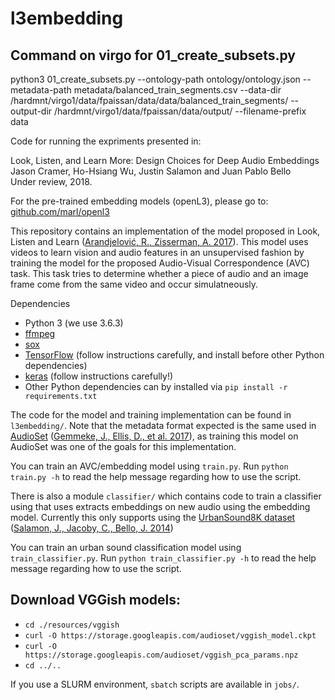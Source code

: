 # l3embedding

## Command on virgo for 01_create_subsets.py

python3 01_create_subsets.py --ontology-path ontology/ontology.json --metadata-path metadata/balanced_train_segments.csv --data-dir /hardmnt/virgo1/data/fpaissan/data/data/balanced_train_segments/ --output-dir /hardmnt/virgo1/data/fpaissan/data/output/ --filename-prefix data

Code for running the expriments presented in:

Look, Listen, and Learn More: Design Choices for Deep Audio Embeddings<br/>
Jason Cramer, Ho-Hsiang Wu, Justin Salamon and Juan Pablo Bello<br/>
Under review, 2018.

For the pre-trained embedding models (openL3), please go to: [github.com/marl/openl3](https://github.com/marl/openl3)

This repository contains an implementation of the model proposed in Look, Listen and Learn ([Arandjelović, R., Zisserman, A. 2017](https://arxiv.org/pdf/1705.08168.pdf)). This model uses videos to learn vision and audio features in an unsupervised fashion by training the model for the proposed Audio-Visual Correspondence (AVC) task. This task tries to determine whether a piece of audio and an image frame come from the same video and occur simulatneously.

Dependencies
* Python 3 (we use 3.6.3)
* [ffmpeg](http://www.ffmpeg.org)
* [sox](http://sox.sourceforge.net)
* [TensorFlow](https://www.tensorflow.org/install/) (follow instructions carefully, and install before other Python dependencies)
* [keras](https://keras.io/#installation) (follow instructions carefully!)
* Other Python dependencies can by installed via `pip install -r requirements.txt`

The code for the model and training implementation can be found in `l3embedding/`. Note that the metadata format expected is the same used in [AudioSet](https://research.google.com/audioset/download.html) ([Gemmeke, J., Ellis, D., et al. 2017](https://static.googleusercontent.com/media/research.google.com/en//pubs/archive/45857.pdf)), as training this model on AudioSet was one of the goals for this implementation.

You can train an AVC/embedding model using `train.py`. Run `python train.py -h` to read the help message regarding how to use the script.

There is also a module `classifier/` which contains code to train a classifier using that uses extracts embeddings on new audio using the embedding model. Currently this only supports using the [UrbanSound8K dataset](https://serv.cusp.nyu.edu/projects/urbansounddataset/urbansound8k.html) ([Salamon, J., Jacoby, C., Bello, J. 2014](https://serv.cusp.nyu.edu/projects/urbansounddataset/salamon_urbansound_acmmm14.pdf))

You can train an urban sound classification model using `train_classifier.py`. Run `python train_classifier.py -h` to read the help message regarding how to use the script.


## Download VGGish models:
* `cd ./resources/vggish`
* `curl -O https://storage.googleapis.com/audioset/vggish_model.ckpt`
* `curl -O https://storage.googleapis.com/audioset/vggish_pca_params.npz`
* `cd ../..`


If you use a SLURM environment, `sbatch` scripts are available in `jobs/`.
